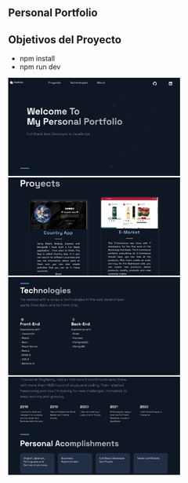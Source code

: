 ## Personal Portfolio

## Objetivos del Proyecto

- npm install
- npm run dev

<p align="left">
  <img height="200" src="./img/PorfolioScreen1.png" />
  <img height="200" src="./img/PorfolioScreen2.png" />
  <img height="200" src="./img/PorfolioScreen3.png" />
  <img height="200" src="./img/PorfolioScreen$.png" />
</p>